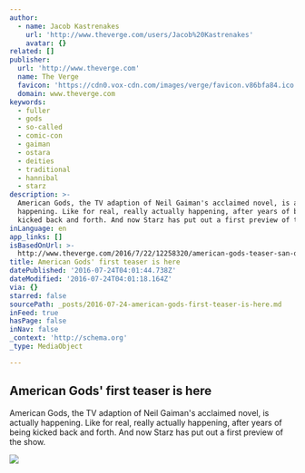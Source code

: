 ```yaml
---
author:
  - name: Jacob Kastrenakes
    url: 'http://www.theverge.com/users/Jacob%20Kastrenakes'
    avatar: {}
related: []
publisher:
  url: 'http://www.theverge.com'
  name: The Verge
  favicon: 'https://cdn0.vox-cdn.com/images/verge/favicon.v86bfa84.ico'
  domain: www.theverge.com
keywords:
  - fuller
  - gods
  - so-called
  - comic-con
  - gaiman
  - ostara
  - deities
  - traditional
  - hannibal
  - starz
description: >-
  American Gods, the TV adaption of Neil Gaiman's acclaimed novel, is actually
  happening. Like for real, really actually happening, after years of being
  kicked back and forth. And now Starz has put out a first preview of the show.
inLanguage: en
app_links: []
isBasedOnUrl: >-
  http://www.theverge.com/2016/7/22/12258320/american-gods-teaser-san-diego-comic-con-2016
title: American Gods' first teaser is here
datePublished: '2016-07-24T04:01:44.738Z'
dateModified: '2016-07-24T04:01:18.164Z'
via: {}
starred: false
sourcePath: _posts/2016-07-24-american-gods-first-teaser-is-here.md
inFeed: true
hasPage: false
inNav: false
_context: 'http://schema.org'
_type: MediaObject

---
```

<article style=""><h1>American Gods' first teaser is here</h1><p>American Gods, the TV adaption of Neil Gaiman's acclaimed novel, is actually happening. Like for real, really actually happening, after years of being kicked back and forth. And now Starz has put out a first preview of the show.</p><img src="https://cdn3.vox-cdn.com/thumbor/bFLR5Y5rlfh1MuVPXLG28dVKWGQ=/69x0:1394x745/1600x900/cdn0.vox-cdn.com/uploads/chorus_image/image/50183765/Screen_Shot_2016-07-22_at_4.52.54_PM.0.0.png" /></article>